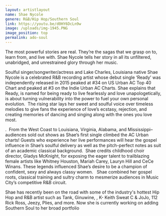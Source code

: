 ```yaml
---
layout: artistlayout
name: Shae Nycole
genere: R&B/Hip Hop/Southern Soul
link: https://youtu.be/d0HY6DcLn9w
image: /uploads/img-1945.PNG
image_position: top
permalink: ado-soul
---
```

The most powerful stories are real. They’re the sagas that we grasp on to, learn from, and live with. Shae Nycole tells her story in all its unfiltered, unabridged, and unrestrained glory through her music.

Soulful singer/songwriter/actress and Lake Charles, Louisiana native Shae Nycole is a celebrated R&B recording artist whose debut single ‘Ready’ was independently released in 2015 peaked at \#34 on US Urban AC Top 40 Chart and peaked at \#3 on the Indie Urban AC Charts. Shae explains that Ready, is named for being ready to live fearlessly and love unapologetically, is about turning vulnerability into the power to fuel your own personal evolution.&nbsp; The rising star lays her sweet and soulful voice over timeless melodies to give fans the experience of love’s ecstasy, rejection, and creating memories of dancing and singing along with the ones you love most.

.&nbsp; From the West Coast to Louisiana, Virginia, Alabama, and Mississippi– audiences sold out shows as Shae’s first single climbed the AC Urban charts! Guests who experience her live performances will hear the gospel influence in Shae’s soulful delivery as well as the pitch-perfect notes as suit of an academic classical background.&nbsp; Shae credits childhood choir director, Gladys McKnight, for exposing the eager talent to trailblazing female artists like Whitney Houston, Mariah Carey, Lauryn Hill and CeCe Winans. These legends influenced Shae’s desire to be a champion of confident, sexy and always classy women. &nbsp; Shae combined her gospel roots, classical training and sultry charm to mesmerize audiences in Music City’s competitive R&B circuit.&nbsp;

Shae has recently been on the road with some of the industry's hottest Hip Hop and R&B artist such as Tank, Ginuwine, , K- Keith Sweat C & JoJo, 112 Rick Ross, Jeezy, Plies, and more. Now she is currently working on adding Southern Soul to her broad portfolio
